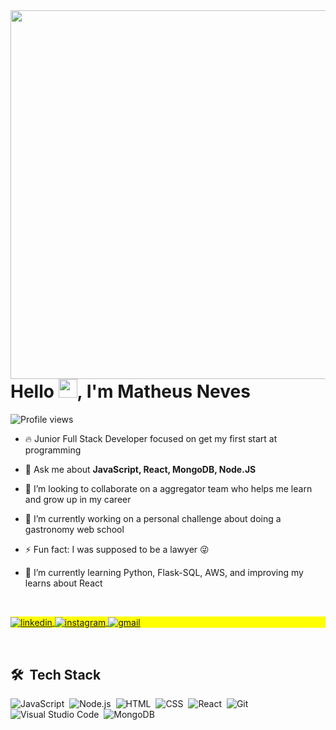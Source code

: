 <img align="right" height="590em" src="https://raw.githubusercontent.com/gist/matheu5-neve5/eede16f54de54311253b03d403138705/raw/397761830737f5d42326ae99adee74154e45d30a/githubcard.svg"/>

<h1 align="left">Hello <img src="https://raw.githubusercontent.com/kaueMarques/kaueMarques/master/hi.gif" height="30px">, I'm Matheus Neves</h1>

<p align="left"> <img src="https://komarev.com/ghpvc/?username=matheu5-neve5&color=yellow" alt="Profile views" /> </p>

- 🔥 Junior Full Stack Developer focused on get my first start at programming 

- 💬 Ask me about **JavaScript, React, MongoDB, Node.JS**

- 👯 I’m looking to collaborate on a aggregator team who helps me learn and grow up in my career

- 🔭 I’m currently working on a personal challenge about doing a gastronomy web school

- ⚡ Fun fact: I was supposed to be a lawyer 😜

- 🌱 I’m currently learning Python, Flask-SQL, AWS, and improving my learns about React 

<br>

<p align="left" style="background:yellow">
<a href="https://www.linkedin.com/in/matheus-neves-a71726232/" target="_blank">
  <img align="center" src="https://img.shields.io/badge/-linkedin-05122A?style=flat&logo=linkedin" alt="linkedin"/>
</a>
<a href="https://instagram.com/matheusbasic" target="_blank">
 <img align="center" src="https://img.shields.io/badge/-instagram-05122A?style=flat&logo=instagram" alt="instagram"/>
<a href="mailto:matheus.almn@gmail.com" target="_blank">
 <img align="center" src="https://img.shields.io/badge/-gmail-05122A?style=flat&logo=gmail" alt="gmail"/>
</a>
</p>

<br>

## 🛠 &nbsp;Tech Stack

![JavaScript](https://img.shields.io/badge/-JavaScript-05122A?style=flat&logo=javascript)&nbsp;
![Node.js](https://img.shields.io/badge/-Node.js-05122A?style=flat&logo=node.js)&nbsp;
![HTML](https://img.shields.io/badge/-HTML-05122A?style=flat&logo=HTML5)&nbsp;
![CSS](https://img.shields.io/badge/-CSS-05122A?style=flat&logo=CSS3&logoColor=1572B6)&nbsp;
![React](https://img.shields.io/badge/-React-05122A?style=flat&logo=react)&nbsp;
![Git](https://img.shields.io/badge/-Git-05122A?style=flat&logo=git)&nbsp;
![Visual Studio Code](https://img.shields.io/badge/-Visual%20Studio%20Code-05122A?style=flat&logo=visual-studio-code&logoColor=007ACC)&nbsp;
![MongoDB](https://img.shields.io/badge/-Mongo%20DB-05122A?style=flat&logo=mongodb&logoColor=Green)&nbsp;


<!--
[![Top Langs](https://github-readme-stats.vercel.app/api/top-langs/?username=anuraghazra&layout=compact&theme=maroongold)](https://github.com/anuraghazra/github-readme-stats)
-->





